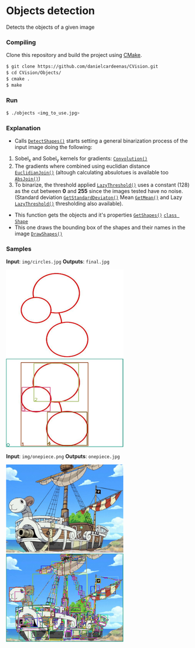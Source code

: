 # Objects detection
Detects the objects of a given image

### Compiling

Clone this repository and build the project using [CMake](http://www.cmake.org/download/).

```sh
$ git clone https://github.com/danielcardeenas/CVision.git
$ cd CVision/Objects/
$ cmake .
$ make
```
### Run
```sh
$ ./objects <img_to_use.jpg>
```
### Explanation
+ Calls [`DetectShapes()`](https://github.com/danielcardeenas/CVision/blob/master/libs/Utils.cpp#L271) starts setting a general binarization process of the input image doing the following:

1.  Sobel<sub>x</sub> and Sobel<sub>y</sub> kernels for gradients:  [`Convolution()`](https://github.com/danielcardeenas/CVision/blob/master/libs/Filters.cpp#L214)
2.  The gradients where combined using euclidian distance [`EuclidianJoin()`](https://github.com/danielcardeenas/CVision/blob/master/libs/Filters.cpp#L380) (altough calculating absulotues is available too [`AbsJoin()`](https://github.com/danielcardeenas/CVision/blob/master/libs/Filters.cpp#L413))
3.  To binarize, the threshold applied [`LazyThreshold()`](https://github.com/danielcardeenas/CVision/blob/master/libs/Filters.cpp#L445) uses a constant (128) as the cut between **0** and **255** since the images tested have no noise.
(Standard deviation [`GetStandardDeviaton()`](https://github.com/danielcardeenas/CVision/blob/master/libs/Utils.cpp#L14) 
Mean [`GetMean()`](https://github.com/danielcardeenas/CVision/blob/master/libs/Utils.cpp#L59) and 
Lazy [`LazyThreshold()`](https://github.com/danielcardeenas/CVision/blob/master/libs/Filters.cpp#L445) thresholding also available).

+ This function gets the objects and it's properties [`GetShapes()`](https://github.com/danielcardeenas/CVision/blob/master/libs/Utils.cpp#L316) [`class Shape`](https://github.com/danielcardeenas/CVision/blob/master/libs/Shape.h#L10)
+ This one draws the bounding box of the shapes and their names in the image 
[`DrawShapes()`](https://github.com/danielcardeenas/CVision/blob/master/libs/Utils.cpp#L398)

### Samples
**Input**: ```img/circles.jpg```
**Outputs**: ```final.jpg```

<img src="https://github.com/danielcardeenas/CVision/blob/master/Objects/img/circles.jpg?raw=true" width="320" height="240" />
<img src="https://github.com/danielcardeenas/CVision/blob/master/Objects/final.jpg?raw=true" width="320" height="240" />

**Input**: ```img/onepiece.png```
**Outputs**: ```onepiece.jpg```

<img src="https://github.com/danielcardeenas/CVision/blob/master/Objects/img/onepiece.png?raw=true" width="320" height="240" />
<img src="https://github.com/danielcardeenas/CVision/blob/master/Objects/onepiece.jpg?raw=true" width="320" height="240" />
